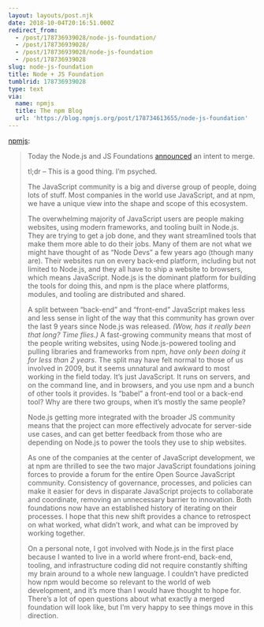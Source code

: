 ```yaml
---
layout: layouts/post.njk
date: 2018-10-04T20:16:51.000Z
redirect_from:
  - /post/178736939028/node-js-foundation/
  - /post/178736939028/
  - /post/178736939028/node-js-foundation
  - /post/178736939028
slug: node-js-foundation
title: Node + JS Foundation
tumblrid: 178736939028
type: text
via:
  name: npmjs
  title: The npm Blog
  url: 'https://blog.npmjs.org/post/178734613655/node-js-foundation'
---
```

<p><a href="https://blog.npmjs.org/post/178734613655/node-js-foundation" class="tumblr_blog">npmjs</a>:</p>

<blockquote>
<p>Today the Node.js and JS Foundations <a href="https://medium.com/@nodejs/the-node-js-foundation-and-js-foundation-announce-an-intent-to-merge-a-message-from-the-boards-8a2e4a5cbd2b">announced</a> an intent to merge.</p>

<p>tl;dr – This is a good thing.  I’m psyched.</p>

<p>The JavaScript community is a big and diverse group of people, doing lots of stuff.  Most companies in the world use JavaScript, and at npm, we have a unique view into the shape and scope of this ecosystem.</p>

<p>The overwhelming majority of JavaScript users are people making websites, using modern frameworks, and tooling built in Node.js.  They are trying to get a job done, and they want streamlined tools that make them more able to do their jobs.  Many of them are not what we might have thought of as “Node Devs” a few years ago (though many are).  Their websites run on every back-end platform, including but not limited to Node.js, and they all have to ship a website to browsers, which means JavaScript.  Node.js is the dominant platform for building the tools for doing this, and npm is the place where platforms, modules, and tooling are distributed and shared.</p>

<p>A split between “back-end” and “front-end” JavaScript makes less and less sense in light of the way that this community has grown over the last 9 years since Node.js was released.  <em>(Wow, has it really been that long?  Time flies.)</em>  A fast-growing community means that most of the people writing websites, using Node.js-powered tooling and pulling libraries and frameworks from npm, <em>have only been doing it for less than 2 years</em>.  The split may have felt normal to those of us involved in 2009, but it seems unnatural and awkward to most working in the field today.  It’s just JavaScript.  It runs on servers, and on the command line, and in browsers, and you use npm and a bunch of other tools it provides.  Is “babel” a front-end tool or a back-end tool?  Why are there two groups, when it’s mostly the same people?</p>

<p>Node.js getting more integrated with the broader JS community means that the project can more effectively advocate for server-side use cases, and can get better feedback from those who are depending on Node.js to power the tools they use to ship websites.</p>

<p>As one of the companies at the center of JavaScript development, we at npm are thrilled to see the two major JavaScript foundations joining forces to provide a forum for the entire Open Source JavaScript community.  Consistency of governance, processes, and policies can make it easier for devs in disparate JavaScript projects to collaborate and coordinate, removing an unnecessary barrier to innovation.  Both foundations now have an established history of iterating on their processes.  I hope that this new shift provides a chance to retrospect on what worked, what didn’t work, and what can be improved by working together.</p>

<p>On a personal note, I got involved with Node.js in the first place because I wanted to live in a world where front-end, back-end, tooling, and infrastructure coding did not require constantly shifting my brain around to a whole new language.  I couldn’t have predicted how npm would become so relevant to the world of web development, and it’s more than I would have thought to hope for.  There’s a lot of open questions about what exactly a merged foundation will look like, but I’m very happy to see things move in this direction.</p>
</blockquote>
